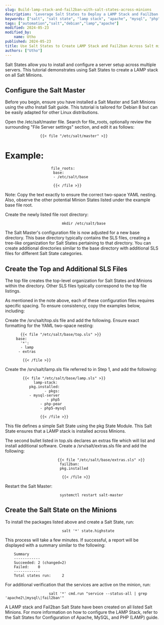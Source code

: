 ```yaml
---
slug: Build-lamp-stack-and-fail2ban-with-salt-states-across-minions
description: 'Leverage Salt States to Deploy a LAMP Stack and Fail2ban on All Specified Salt Minions Running Debian 8'
keywords: ["salt", "salt state", "lamp stack", "apache", "mysql", "php", "fail2ban", "salt minions", "debian 8"]
tags: ["automation","salt","debian","lamp","apache"]
modified: 2024-05-23
modified_by:
    name: Utho
published: 2024-05-23
title: Use Salt States to Create LAMP Stack and Fail2ban Across Salt minions
authors: ["Utho"]
---
```


Salt States allow you to install and configure a server setup across multiple servers. This tutorial demonstrates using Salt States to create a LAMP stack on all Salt Minions.

## Configure the Salt Master

Before you begin, ensure you have installed a Salt Master and Salt Minions using the utho Install Salt guide. This tutorial is tailored for Debian 8 but can be easily adapted for other Linux distributions.

Open the /etc/salt/master file. Search for file_roots, optionally review the surrounding "File Server settings" section, and edit it as follows:

                    {{< file "/etc/salt/master" >}}

# Example:
                         file_roots:
                          base:
                          - /etc/salt/base

                          {{< /file >}}

Note: Copy the text exactly to ensure the correct two-space YAML nesting. Also, observe the other potential Minion States listed under the example base file root.

Create the newly listed file root directory:

                              mkdir /etc/salt/base

The Salt Master's configuration file is now adjusted for a new base directory. This base directory typically contains the SLS files, creating a tree-like organization for Salt States pertaining to that directory. You can create additional directories similar to the base directory with additional SLS files for different Salt State categories.

## Create the Top and Additional SLS Files

The top file creates the top-level organization for Salt States and Minions within the directory. Other SLS files typically correspond to the top file listings.

As mentioned in the note above, each of these configuration files requires specific spacing. To ensure consistency, copy the examples below, including:

Create the /srv/salt/top.sls file and add the following. Ensure exact formatting for the YAML two-space nesting:

           {{< file "/etc/salt/base/top.sls" >}}
         base:
           '*':
           - lamp
          - extras

            {{< /file >}}

Create the /srv/salt/lamp.sls file referred to in Step 1, and add the following:

            {{< file "/etc/salt/base/lamp.sls" >}}
                 lamp-stack:
               pkg.installed:
                      - pkgs:
               - mysql-server
                       - php5
                    - php-pear
                    - php5-mysql

                    {{< /file >}}

This file defines a simple Salt State using the pkg State Module. This Salt State ensures that a LAMP stack is installed across Minions.

The second bullet listed in top.sls declares an extras file which will list and install additional software. Create a /srv/salt/extras.sls file and add the following:

                            {{< file "/etc/salt/base/extras.sls" >}}
                             fail2ban:
                             pkg.installed

                              {{< /file >}}

Restart the Salt Master:

                             systemctl restart salt-master

## Create the Salt State on the Minions

To install the packages listed above and create a Salt State, run:

                              salt '*' state.highstate

This process will take a few minutes. If successful, a report will be displayed with a summary similar to the following:

        Summary
        ------------
        Succeeded: 2 (changed=2)
        Failed:    0
        ------------
        Total states run:     2

For additional verification that the services are active on the minion, run:

                        salt '*' cmd.run "service --status-all | grep 'apache2\|mysql\|fail2ban'"

A LAMP stack and Fail2ban Salt State have been created on all listed Salt Minions. For more information on how to configure the LAMP Stack, refer to the Salt States for Configuration of Apache, MySQL, and PHP (LAMP) guide.
